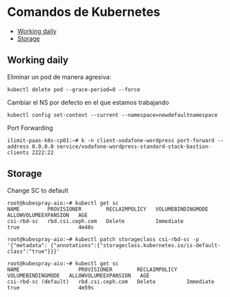 # Comandos de Kubernetes

* [Working daily](#id10)
* [Storage](#id20)

## Working daily <div id='id10' />

Eliminar un pod de manera agresiva:

```
kubectl delete pod --grace-period=0 --force
```

Cambiar el NS por defecto en el que estamos trabajando

```
kubectl config set-context --current --namespace=newdefaultnamespace
```

Port Forwarding

```
ilimit-paas-k8s-cp01:~# k -n client-vodafone-wordpress port-forward --address 0.0.0.0 service/vodafone-wordpress-standard-stack-bastion-clients 2222:22
```

## Storage <div id='id20' />

Change SC to default

```
root@kubespray-aio:~# kubectl get sc
NAME         PROVISIONER        RECLAIMPOLICY   VOLUMEBINDINGMODE   ALLOWVOLUMEEXPANSION   AGE
csi-rbd-sc   rbd.csi.ceph.com   Delete          Immediate           true                   4m48s

root@kubespray-aio:~# kubectl patch storageclass csi-rbd-sc -p '{"metadata": {"annotations":{"storageclass.kubernetes.io/is-default-class":"true"}}}'

root@kubespray-aio:~# kubectl get sc
NAME                   PROVISIONER        RECLAIMPOLICY   VOLUMEBINDINGMODE   ALLOWVOLUMEEXPANSION   AGE
csi-rbd-sc (default)   rbd.csi.ceph.com   Delete          Immediate           true                   4m59s
```
